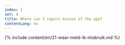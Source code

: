```yaml
---
index: 1
set: 4
title: Where can I report misuse of the app? 
contentLang: en
---
```

{% include content/en/21-waar-meld-ik-misbruik.md %}
